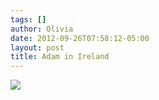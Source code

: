 ```yaml
---
tags: []
author: Olivia
date: 2012-09-26T07:58:12-05:00
layout: post
title: Adam in Ireland
---
```


![](/media/maymt0Zsog1qga9s2o1_1280.jpg)
